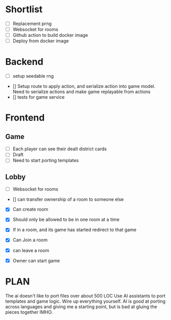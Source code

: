 # Shortlist   
- [ ] Replacement prng
- [ ] Websocket for rooms
- [ ] Github action to build docker image
- [ ] Deploy from docker image

# Backend
- [ ] setup seedable rng
- [] Setup route to apply action, and serialize action into game model.
Need to serialize actions and make game replayable from actions
- [] tests for game service

# Frontend
## Game
- [ ] Each player can see their dealt district cards
- [ ] Draft
- [ ] Need to start porting templates

## Lobby
- [ ] Websocket for rooms
- [] can transfer ownership of a room to someone else
- [x] Can create room
- [x] Should only be allowed to be in one room at a time
- [x] If in a room, and its game has started redirect to that game
- [x] Can Join a room
- [x] can leave a room
- [x] Owner can start game


# PLAN
The ai doesn't like to port files over about 500 LOC
Use AI assistants to port templates and game logic.
Wire up everything yourself. AI is good at porting across languages and giving me a starting point, but is bad at gluing the pieces together IMHO.


